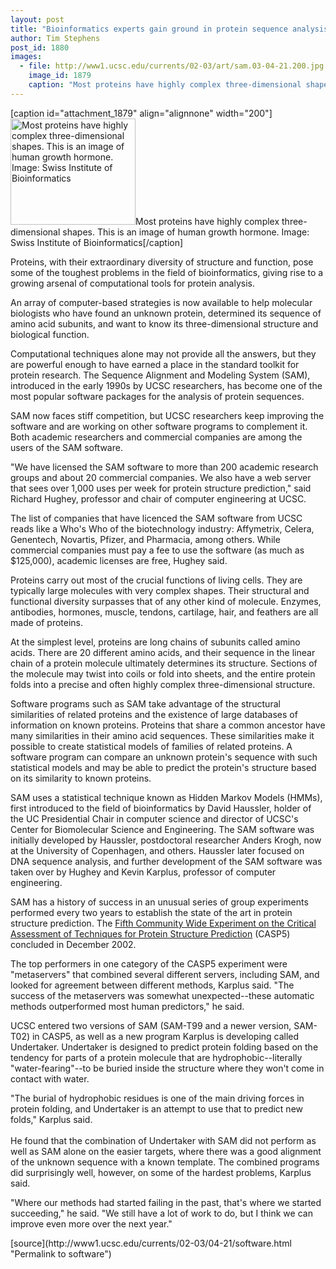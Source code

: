 ```yaml
---
layout: post
title: "Bioinformatics experts gain ground in protein sequence analysis"
author: Tim Stephens
post_id: 1880
images:
  - file: http://www1.ucsc.edu/currents/02-03/art/sam.03-04-21.200.jpg
    image_id: 1879
    caption: "Most proteins have highly complex three-dimensional shapes. This is an image of human growth hormone. Image: Swiss Institute of Bioinformatics"
---
```


[caption id="attachment_1879" align="alignnone" width="200"]<a href="http://localhost/mysite/wp-content/uploads/2003/04/sam.03-04-21.200.jpg"><img class="size-full wp-image-1879" src="http://localhost/mysite/wp-content/uploads/2003/04/sam.03-04-21.200.jpg" alt="Most proteins have highly complex three-dimensional shapes. This is an image of human growth hormone. Image: Swiss Institute of Bioinformatics" width="200" height="170" /></a>Most proteins have highly complex three-dimensional shapes. This is an image of human growth hormone. Image: Swiss Institute of Bioinformatics[/caption]
<p>
  Proteins, with their extraordinary diversity of structure and function, pose some of the toughest problems in the field of bioinformatics, giving rise to a growing arsenal of computational tools for protein analysis.
</p>
<p>
  An array of computer-based strategies is now available to help molecular biologists who have found an unknown protein, determined its sequence of amino acid subunits, and want to know its three-dimensional structure and biological function.<br>
</p>
<p>
  Computational techniques alone may not provide all the answers, but they are powerful enough to have earned a place in the standard toolkit for protein research. The Sequence Alignment and Modeling System (SAM), introduced in the early 1990s by UCSC researchers, has become one of the most popular software packages for the analysis of protein sequences.<br>
</p>
<p>
  SAM now faces stiff competition, but UCSC researchers keep improving the software and are working on other software programs to complement it. Both academic researchers and commercial companies are among the users of the SAM software.<br>
</p>
<p>
  "We have licensed the SAM software to more than 200 academic research groups and about 20 commercial companies. We also have a web server that sees over 1,000 uses per week for protein structure prediction," said Richard Hughey, professor and chair of computer engineering at UCSC.<br>
</p>
<p>
  The list of companies that have licenced the SAM software from UCSC reads like a Who's Who of the biotechnology industry: Affymetrix, Celera, Genentech, Novartis, Pfizer, and Pharmacia, among others. While commercial companies must pay a fee to use the software (as much as $125,000), academic licenses are free, Hughey said.<br>
</p>
<p>
  Proteins carry out most of the crucial functions of living cells. They are typically large molecules with very complex shapes. Their structural and functional diversity surpasses that of any other kind of molecule. Enzymes, antibodies, hormones, muscle, tendons, cartilage, hair, and feathers are all made of proteins.<br>
</p>
<p>
  At the simplest level, proteins are long chains of subunits called amino acids. There are 20 different amino acids, and their sequence in the linear chain of a protein molecule ultimately determines its structure. Sections of the molecule may twist into coils or fold into sheets, and the entire protein folds into a precise and often highly complex three-dimensional structure.<br>
</p>
<p>
  Software programs such as SAM take advantage of the structural similarities of related proteins and the existence of large databases of information on known proteins. Proteins that share a common ancestor have many similarities in their amino acid sequences. These similarities make it possible to create statistical models of families of related proteins. A software program can compare an unknown protein's sequence with such statistical models and may be able to predict the protein's structure based on its similarity to known proteins.<br>
</p>
<p>
  SAM uses a statistical technique known as Hidden Markov Models (HMMs), first introduced to the field of bioinformatics by David Haussler, holder of the UC Presidential Chair in computer science and director of UCSC's Center for Biomolecular Science and Engineering. The SAM software was initially developed by Haussler, postdoctoral researcher Anders Krogh, now at the University of Copenhagen, and others. Haussler later focused on DNA sequence analysis, and further development of the SAM software was taken over by Hughey and Kevin Karplus, professor of computer engineering.<br>
</p>
<p>
  SAM has a history of success in an unusual series of group experiments performed every two years to establish the state of the art in protein structure prediction. The <a href="http://predictioncenter.llnl.gov/casp5/Casp5.html">Fifth Community Wide Experiment on the Critical Assessment of Techniques for Protein Structure Prediction</a> (CASP5) concluded in December 2002.<br>
</p>
<p>
  The top performers in one category of the CASP5 experiment were "metaservers" that combined several different servers, including SAM, and looked for agreement between different methods, Karplus said. "The success of the metaservers was somewhat unexpected--these automatic methods outperformed most human predictors," he said.<br>
</p>
<p>
  UCSC entered two versions of SAM (SAM-T99 and a newer version, SAM-T02) in CASP5, as well as a new program Karplus is developing called Undertaker. Undertaker is designed to predict protein folding based on the tendency for parts of a protein molecule that are hydrophobic--literally "water-fearing"--to be buried inside the structure where they won't come in contact with water.<br>
</p>
<p>
  "The burial of hydrophobic residues is one of the main driving forces in protein folding, and Undertaker is an attempt to use that to predict new folds," Karplus said.<br>
  <br>
  He found that the combination of Undertaker with SAM did not perform as well as SAM alone on the easier targets, where there was a good alignment of the unknown sequence with a known template. The combined programs did surprisingly well, however, on some of the hardest problems, Karplus said.<br>
</p>
<p>
  "Where our methods had started failing in the past, that's where we started succeeding," he said. "We still have a lot of work to do, but I think we can improve even more over the next year."
</p>
[source](http://www1.ucsc.edu/currents/02-03/04-21/software.html "Permalink to software")

